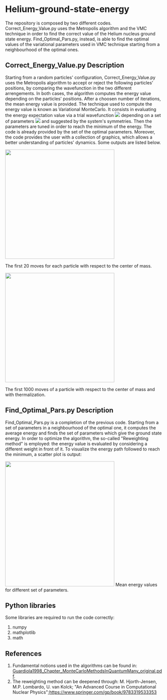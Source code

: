 # Helium-ground-state-energy
The repository is composed by two different codes. Correct_Energy_Value.py uses the Metropolis algorithm and the VMC technique in order to find the correct value of the Helium nucleus ground state energy. Find_Optimal_Pars.py, instead, is able to find the optimal values of the variational parameters used in VMC technique starting from a neighbourhood of the optimal ones.
## Correct_Energy_Value.py Description
Starting from a random particles' configuration, Correct_Energy_Value.py uses the Metropolis algorithm to accept or reject the following particles' positions, by comparing the wavefunction in the two different arrengements. In both cases, the algorithm computes the energy value depending on the particles' positions. After a choosen number of iterations, the mean energy value is provided.
The technique used to compute the energy value is known as Variational MonteCarlo. It consists in evaluating the energy expectation value via a trial wavefunction <img src="https://render.githubusercontent.com/render/math?math=\psi(R,\alpha)"> depending on a set of parameters <img src="https://render.githubusercontent.com/render/math?math={\alpha_i}"> and suggested by the system's symmetries. Then the parameters are tuned in order to reach the minimum of the energy. The code is already provided by the set of the optimal parameters.
Moreover, the code provides the user with a collection of graphics, which allows a better understanding of particles' dynamics.
Some outputs are listed below.

<img src="https://user-images.githubusercontent.com/91092038/135464167-844e27be-1b84-419b-b871-3e3dc0f5a8ce.png" width="350" height="350">

The first 20 moves for each particle with respect to the center of mass.

<img src="https://user-images.githubusercontent.com/91092038/135464227-c74e794c-21c4-42f1-8f62-87ece0c4efb1.png" width="350" height="350">

The first 1000 moves of a particle with respect to the center of mass and with thermalization.


## Find_Optimal_Pars.py Description
Find_Optimal_Pars.py is a completion of the previous code. Starting from a set of parameters in a neighbourhood of the optimal one, it computes the average energy and finds the set of parameters which give the ground state energy. In order to optimize the algorithm, the so-called "Reweighting method" is employed: the energy value is evaluated by considering a different weight in front of it. To visualize the energy path followed to reach the minimum, a scatter plot is output:

<img src="https://user-images.githubusercontent.com/91092038/135468048-c7b54f5d-b74e-4abc-bb09-6474439b8266.png" width="350" height="400">
Mean energy values for different set of parameters.

## Python libraries

Some libraries are required to run the code correctly:
1. numpy
2. mathplotlib
3. math

## References
1. Fundamental notions used in the algorithms can be found in:
[Guardiola1998_Chapter_MonteCarloMethodsInQuantumMany_original.pdf](https://github.com/MattiaDamiaPaciarini/Helium-ground-state-energy/files/7231046/Guardiola1998_Chapter_MonteCarloMethodsInQuantumMany_original.pdf).
2. The reweighting method can be deepened through:
M. Hjorth-Jensen, M.P. Lombardo, U. van Kolck; "An Advanced Course in Computational Nuclear Physics";https://www.springer.com/gp/book/9783319533353
